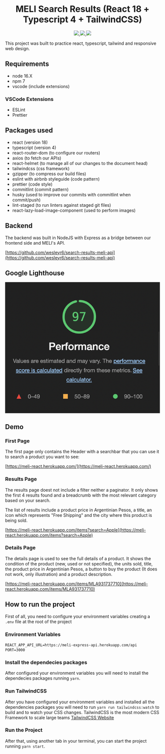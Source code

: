 <h1 align="center">MELI Search Results (React 18 + Typescript 4 + TailwindCSS)</h1>

<p align="center">
  <a href="https://dashboard.heroku.com/pipelines/0176bf73-fe17-4c45-9cd7-9d942095bb64/tests" target="_blank">
    <img src="https://meli-react-badge.herokuapp.com/last.svg" />
  </a>
  <a href="https://meli-react-dev.herokuapp.com/" target="_blank">
    <img src="https://img.shields.io/badge/-development-red" />
  </a>
  <a href="https://meli-react.herokuapp.com/" target="_blank">
    <img src="https://img.shields.io/badge/-production-purple" />
  </a>
</p>

This project was built to practice react, typescript, tailwind and responsive web design.

## Requirements

- node 16.X
- npm 7
- vscode (include extensions)

### VSCode Extensions

- ESLint
- Prettier

## Packages used

- react (version 18)
- typescript (version 4)
- react-router-dom (to configure our routers)
- axios (to fetch our APIs)
- react-helmet (to manage all of our changes to the document head)
- tailwindcss (css framework)
- gzipper (to compress our build files)
- eslint with airbnb styleguide (code pattern)
- prettier (code style)
- commitlint (commit pattern)
- husky (used to improve our commits with commitlint when commit/push)
- lint-staged (to run linters against staged git files)
- react-lazy-load-image-component (used to perform images)

## Backend

The backend was built in NodeJS with Express as a bridge between our frontend side and MELI's API.

[https://github.com/wesleyr6/search-results-meli-api](https://github.com/wesleyr6/search-results-meli-api)

## Google Lighthouse
<img src="public/homepage_lighthouse.png" alt="Lighthouse">

## Demo

### First Page

The first page only contains the Header with a searchbar that you can use it to search a product you want to see:

[https://meli-react.herokuapp.com/](https://meli-react.herokuapp.com/)

### Results Page

The results page doest not include a filter neither a paginator. It only shows the first 4 results found and a breadcrumb with the most relevant category based on your search.

The list of results include a product price in Argentinian Pesos, a title, an icon which represents "Free Shipping" and the city where this product is being sold.

[https://meli-react.herokuapp.com/items?search=Apple](https://meli-react.herokuapp.com/items?search=Apple)

### Details Page

The details page is used to see the full details of a product. It shows the condition of the product (new, used or not specified), the units sold, title, the product price in Argentinian Pesos, a button to buy the product (It does not work, only illustration) and a product description.

[https://meli-react.herokuapp.com/items/MLA931737710](https://meli-react.herokuapp.com/items/MLA931737710)

## How to run the project

First of all, you need to configure your environment variables creating a `.env` file at the root of the project

### Environment Variables

```
REACT_APP_API_URL=https://meli-express-api.herokuapp.com/api
PORT=3000
```

### Install the dependecies packages

After configured your environment variables you will need to install the dependecies packages running `yarn`.

### Run TailwindCSS

After you have configured your environment variables and installed all the dependencies packages you will need to run `yarn run tailwindcss:watch` to build and to watch your CSS changes. TailwindCSS is the most modern CSS Framework to scale large teams [TailwindCSS Website](https://tailwindcss.com/)

### Run the Project

After that, using another tab in your terminal, you can start the project running `yarn start`.
